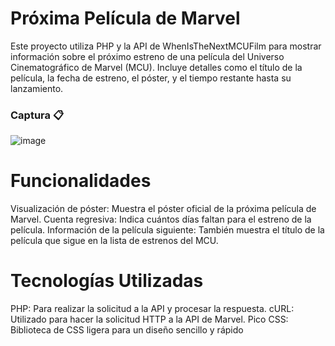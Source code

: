 # Próxima Película de Marvel
Este proyecto utiliza PHP y la API de WhenIsTheNextMCUFilm para mostrar información sobre el próximo estreno de una película del Universo Cinematográfico de Marvel (MCU). Incluye detalles como el título de la película, la fecha de estreno, el póster, y el tiempo restante hasta su lanzamiento.

### Captura 📋
![image](https://github.com/user-attachments/assets/b17eaf58-33d0-4c55-bcfe-ddcbd9432660)


# Funcionalidades
Visualización de póster: Muestra el póster oficial de la próxima película de Marvel.
Cuenta regresiva: Indica cuántos días faltan para el estreno de la película.
Información de la película siguiente: También muestra el título de la película que sigue en la lista de estrenos del MCU.

# Tecnologías Utilizadas
PHP: Para realizar la solicitud a la API y procesar la respuesta.
cURL: Utilizado para hacer la solicitud HTTP a la API de Marvel.
Pico CSS: Biblioteca de CSS ligera para un diseño sencillo y rápido
